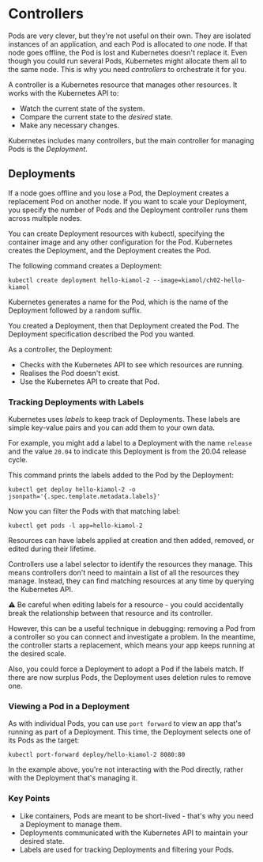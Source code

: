 # Controllers

Pods are very clever, but they're not useful on their own. They are isolated instances of an application, and each Pod is allocated to *one* node. If that node goes offline, the Pod is lost and Kubernetes doesn't replace it. Even though you could run several Pods, Kubernetes might allocate them all to the same node. This is why you need *controllers* to orchestrate it for you.

A controller is a Kubernetes resource that manages other resources. It works with the Kubernetes API to:

- Watch the current state of the system.
- Compare the current state to the *desired* state.
- Make any necessary changes.

Kubernetes includes many controllers, but the main controller for managing Pods is the *Deployment*.

## Deployments

If a node goes offline and you lose a Pod, the Deployment creates a replacement Pod on another node. If you want to scale your Deployment, you specify the number of Pods and the Deployment controller runs them across multiple nodes.

You can create Deployment resources with kubectl, specifying the container image and any other configuration for the Pod. Kubernetes creates the Deployment, and the Deployment creates the Pod.

The following command creates a Deployment:

`kubectl create deployment hello-kiamol-2 --image=kiamol/ch02-hello-kiamol`

Kubernetes generates a name for the Pod, which is the name of the Deployment followed by a random suffix.

You created a Deployment, then that Deployment created the Pod. The Deployment specification described the Pod you wanted. 

As a controller, the Deployment:

- Checks with the Kubernetes API to see which resources are running.
- Realises the Pod doesn't exist.
- Use the Kubernetes API to create that Pod.

### Tracking Deployments with Labels

Kubernetes uses *labels* to keep track of Deployments. These labels are simple key-value pairs and you can add them to your own data.

For example, you might add a label to a Deployment with the name `release` and the value `20.04` to indicate this Deployment is from the 20.04 release cycle.

This command prints the labels added to the Pod by the Deployment:

`kubectl get deploy hello-kiamol-2 -o jsonpath='{.spec.template.metadata.labels}'`

Now you can filter the Pods with that matching label:

`kubectl get pods -l app=hello-kiamol-2`

Resources can have labels applied at creation and then added, removed, or edited during their lifetime.

Controllers use a label selector to identify the resources they manage. This means controllers don't need to maintain a list of all the resources they manage. Instead, they can find matching resources at any time by querying the Kubernetes API.

:warning: Be careful when editing labels for a resource - you could accidentally break the relationship between that resource and its controller.

However, this can be a useful technique in debugging: removing a Pod from a controller so you can connect and investigate a problem. In the meantime, the controller starts a replacement, which means your app keeps running at the desired scale. 

Also, you could force a Deployment to adopt a Pod if the labels match. If there are now surplus Pods, the Deployment uses deletion rules to remove one.

### Viewing a Pod in a Deployment

As with individual Pods, you can use `port forward` to view an app that's running as part of a Deployment. This time, the Deployment selects one of its Pods as the target:

`kubectl port-forward deploy/hello-kiamol-2 8080:80`

In the example above, you're not interacting with the Pod directly, rather with the Deployment that's managing it.

### Key Points

- Like containers, Pods are meant to be short-lived - that's why you need a Deployment to manage them.
- Deployments communicated with the Kubernetes API to maintain your desired state.
- Labels are used for tracking Deployments and filtering your Pods.